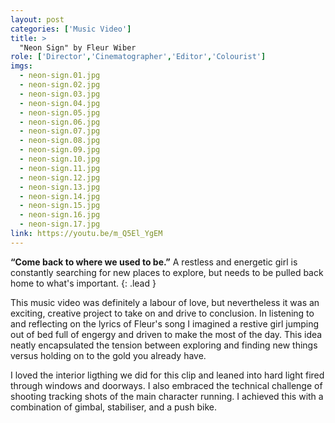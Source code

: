 ```yaml
---
layout: post
categories: ['Music Video']
title: >
  "Neon Sign" by Fleur Wiber
role: ['Director','Cinematographer','Editor','Colourist']
imgs: 
  - neon-sign.01.jpg
  - neon-sign.02.jpg
  - neon-sign.03.jpg
  - neon-sign.04.jpg
  - neon-sign.05.jpg
  - neon-sign.06.jpg
  - neon-sign.07.jpg
  - neon-sign.08.jpg
  - neon-sign.09.jpg
  - neon-sign.10.jpg
  - neon-sign.11.jpg
  - neon-sign.12.jpg
  - neon-sign.13.jpg
  - neon-sign.14.jpg
  - neon-sign.15.jpg
  - neon-sign.16.jpg
  - neon-sign.17.jpg
link: https://youtu.be/m_Q5El_YgEM
---
```


**“Come back to where we used to be.”** A restless and energetic girl is constantly searching for new places to explore, but needs to be pulled back home to what's important.
{: .lead }

This music video was definitely a labour of love, but nevertheless it was an exciting, creative project to take on and drive to conclusion. In listening to and reflecting on the lyrics of Fleur's song I imagined a restive girl jumping out of bed full of engergy and driven to make the most of the day. This idea neatly encapsulated the tension between exploring and finding new things versus holding on to the gold you already have.

I loved the interior ligthing we did for this clip and leaned into hard light fired through windows and doorways. I also embraced the technical challenge of shooting tracking shots of the main character running. I achieved this with a combination of gimbal, stabiliser, and a push bike.